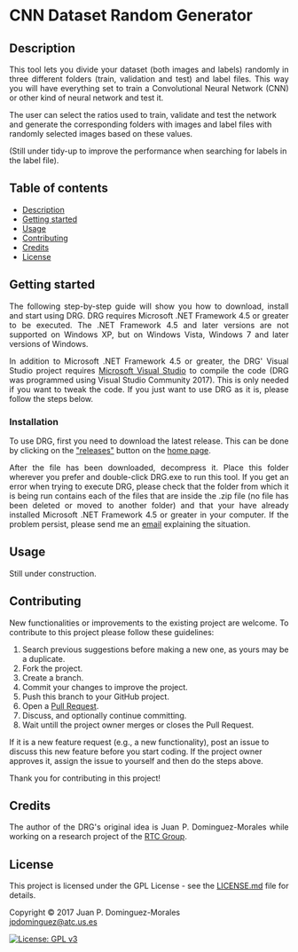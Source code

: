 # CNN Dataset Random Generator

<h2 name="Description">Description</h2>
<p align="justify">
This tool lets you divide your dataset (both images and labels) randomly in three different folders (train, validation and test) and label files. This way you will have everything set to train a Convolutional Neural Network (CNN) or other kind of neural network and test it.

The user can select the ratios used to train, validate and test the network and generate the corresponding folders with images and label files with randomly selected images based on these values.

(Still under tidy-up to improve the performance when searching for labels in the label file).</p>

<h2>Table of contents</h2>
<p align="justify">
<ul>
<li><a href="#Description">Description</a></li>
<li><a href="#GettingStarted">Getting started</a></li>
<li><a href="#Usage">Usage</a></li>
<li><a href="#Contributing">Contributing</a></li>
<li><a href="#Credits">Credits</a></li>
<li><a href="#License">License</a></li>
</ul>
</p>


<h2 name="GettingStarted">Getting started</h2>
<p align="justify">
The following step-by-step guide will show you how to download, install and start using DRG. DRG requires Microsoft .NET Framework 4.5 or greater to be executed. The .NET Framework 4.5 and later versions are not supported on Windows XP, but on Windows Vista, Windows 7 and later versions of Windows.
</p>

<p align="justify">
In addition to Microsoft .NET Framework 4.5 or greater, the DRG' Visual Studio project requires <a href="http://www.visualstudio.com">Microsoft Visual Studio</a> to compile the code (DRG was programmed using Visual Studio Community 2017). This is only needed if you want to tweak the code. If you just want to use DRG as it is, please follow the steps below.
</p>

<h3>Installation</h3>
<p align="justify">
To use DRG, first you need to download the latest release. This can be done by clicking on the <a href="https://github.com/jpdominguez/CNN-dataset-random-generator/releases">"releases"</a> button on the <a href="https://github.com/jpdominguez/CNN-dataset-random-generator">home page</a>.
</p>

<p align="justify">
After the file has been downloaded, decompress it. Place this folder wherever you prefer and double-click DRG.exe to run this tool. If you get an error when trying to execute DRG, please check that the folder from which it is being run contains each of the files that are inside the .zip file (no file has been deleted or moved to another folder) and that your have already installed Microsoft .NET Framework 4.5 or greater in your computer. If the problem persist, please send me an <a href="mailto:jpdominguez@atc.us.es">email</a> explaining the situation.
</p>

<h2 name="Usage">Usage</h2>
<p align="justify">
  Still under construction.
</p>


<h2 name="Contributing">Contributing</h2>
<p align="justify">
New functionalities or improvements to the existing project are welcome. To contribute to this project please follow these guidelines:
<ol align="justify">
<li> Search previous suggestions before making a new one, as yours may be a duplicate.</li>
<li> Fork the project.</li>
<li> Create a branch.</li>
<li> Commit your changes to improve the project.</li>
<li> Push this branch to your GitHub project.</li>
<li> Open a <a href="https://github.com/jpdominguez/CNN-dataset-random-generator/pulls">Pull Request</a>.</li>
<li> Discuss, and optionally continue committing.</li>
<li> Wait untill the project owner merges or closes the Pull Request.</li>
</ol>
If it is a new feature request (e.g., a new functionality), post an issue to discuss this new feature before you start coding. If the project owner approves it, assign the issue to yourself and then do the steps above.
</p>
<p align="justify">
Thank you for contributing in this project!
</p>

<h2 name="Credits">Credits</h2>
<p align="justify">
The author of the DRG's original idea is Juan P. Dominguez-Morales while working on a research project of the <a href="http://www.rtc.us.es/">RTC Group</a>.
</p>

<h2 name="License">License</h2>

<p align="justify">
This project is licensed under the GPL License - see the <a href="https://github.com/jpdominguez/CNN-dataset-random-generator/blob/master/LICENSE">LICENSE.md</a> file for details.
</p>
<p align="justify">
Copyright © 2017 Juan P. Dominguez-Morales<br>  
<a href="mailto:jpdominguez@atc.us.es">jpdominguez@atc.us.es</a>
</p>

[![License: GPL v3](https://img.shields.io/badge/License-GPL%20v3-blue.svg)](http://www.gnu.org/licenses/gpl-3.0)
